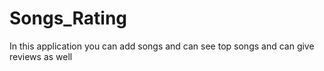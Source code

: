 # Songs_Rating
In this application you can add songs and can see top songs and can give reviews as well
